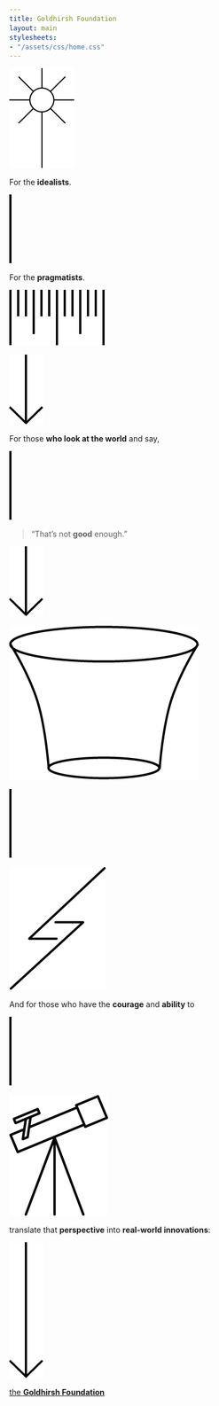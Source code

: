 ```yaml
---
title: Goldhirsh Foundation
layout: main
stylesheets:
- "/assets/css/home.css"
---
```


<img src="/assets/img/home-sun@x2.png" width="117" height="180" alt="" />

For the **idealists**.

![](/assets/img/home-spacer@x2.png)

For the **pragmatists**.

![](/assets/img/home-bars@x2.png)

![](/assets/img/home-arrow-down@x2.png)

For those **who look at the world** and say,

![](/assets/img/home-spacer@x2.png)

> “That’s not **good** enough.”

![](/assets/img/home-arrow-down@x2.png)

![](/assets/img/home-funnel@x2.png)

![](/assets/img/home-spacer@x2.png)

![](/assets/img/home-bolt@x2.png)

And for those who have the **courage** and **ability** to

![](/assets/img/home-spacer@x2.png)

![](/assets/img/home-telescope@x2.png)

translate that **perspective** into **real\-world innovations**:

![](/assets/img/home-arrow-down-long@x2.png)

[the **Goldhirsh Foundation**](/vision/)


